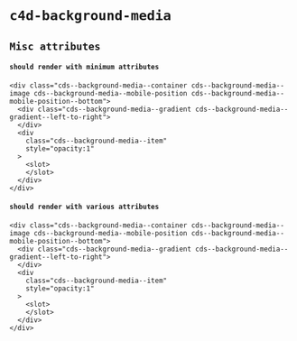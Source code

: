 # `c4d-background-media`

## `Misc attributes`

####   `should render with minimum attributes`

```
<div class="cds--background-media--container cds--background-media--image cds--background-media--mobile-position cds--background-media--mobile-position--bottom">
  <div class="cds--background-media--gradient cds--background-media--gradient--left-to-right">
  </div>
  <div
    class="cds--background-media--item"
    style="opacity:1"
  >
    <slot>
    </slot>
  </div>
</div>

```

####   `should render with various attributes`

```
<div class="cds--background-media--container cds--background-media--image cds--background-media--mobile-position cds--background-media--mobile-position--bottom">
  <div class="cds--background-media--gradient cds--background-media--gradient--left-to-right">
  </div>
  <div
    class="cds--background-media--item"
    style="opacity:1"
  >
    <slot>
    </slot>
  </div>
</div>

```

